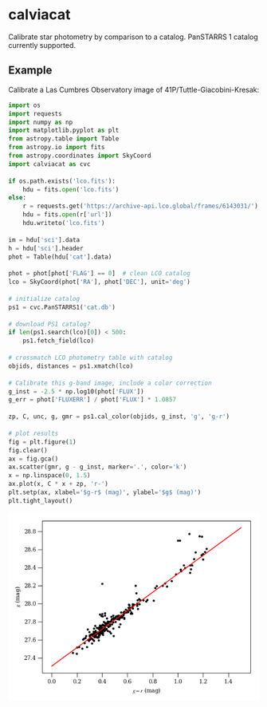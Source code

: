 # calviacat
Calibrate star photometry by comparison to a catalog.  PanSTARRS 1 catalog currently supported.

## Example

Calibrate a Las Cumbres Observatory image of 41P/Tuttle-Giacobini-Kresak:

``` python
import os
import requests
import numpy as np
import matplotlib.pyplot as plt
from astropy.table import Table
from astropy.io import fits
from astropy.coordinates import SkyCoord
import calviacat as cvc

if os.path.exists('lco.fits'):
    hdu = fits.open('lco.fits')
else:
    r = requests.get('https://archive-api.lco.global/frames/6143031/').json()
    hdu = fits.open(r['url'])
    hdu.writeto('lco.fits')

im = hdu['sci'].data
h = hdu['sci'].header
phot = Table(hdu['cat'].data)

phot = phot[phot['FLAG'] == 0]  # clean LCO catalog
lco = SkyCoord(phot['RA'], phot['DEC'], unit='deg')

# initialize catalog
ps1 = cvc.PanSTARRS1('cat.db')

# download PS1 catalog?
if len(ps1.search(lco)[0]) < 500:
    ps1.fetch_field(lco)

# crossmatch LCO photometry table with catalog
objids, distances = ps1.xmatch(lco)

# Calibrate this g-band image, include a color correction
g_inst = -2.5 * np.log10(phot['FLUX'])
g_err = phot['FLUXERR'] / phot['FLUX'] * 1.0857

zp, C, unc, g, gmr = ps1.cal_color(objids, g_inst, 'g', 'g-r')

# plot results
fig = plt.figure(1)
fig.clear()
ax = fig.gca()
ax.scatter(gmr, g - g_inst, marker='.', color='k')
x = np.linspace(0, 1.5)
ax.plot(x, C * x + zp, 'r-')
plt.setp(ax, xlabel='$g-r$ (mag)', ylabel='$g$ (mag)')
plt.tight_layout()

```

![alt text](lco-example.png "Best-fit calibration")
